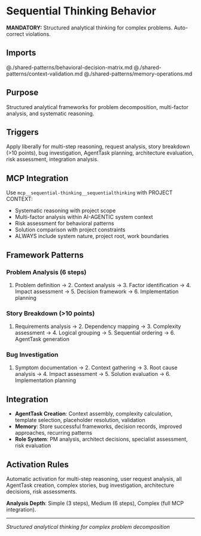 # Sequential Thinking Behavior

**MANDATORY:** Structured analytical thinking for complex problems. Auto-correct violations.

## Imports
@./shared-patterns/behavioral-decision-matrix.md
@./shared-patterns/context-validation.md
@./shared-patterns/memory-operations.md

## Purpose
Structured analytical frameworks for problem decomposition, multi-factor analysis, and systematic reasoning.

## Triggers
Apply liberally for multi-step reasoning, request analysis, story breakdown (>10 points), bug investigation, AgentTask planning, architecture evaluation, risk assessment, integration analysis.

## MCP Integration
Use `mcp__sequential-thinking__sequentialthinking` with PROJECT CONTEXT:
- Systematic reasoning with project scope
- Multi-factor analysis within AI-AGENTIC system context
- Risk assessment for behavioral patterns
- Solution comparison with project constraints
- ALWAYS include system nature, project root, work boundaries

## Framework Patterns

### Problem Analysis (6 steps)
1. Problem definition → 2. Context analysis → 3. Factor identification → 4. Impact assessment → 5. Decision framework → 6. Implementation planning

### Story Breakdown (>10 points)
1. Requirements analysis → 2. Dependency mapping → 3. Complexity assessment → 4. Logical grouping → 5. Sequential ordering → 6. AgentTask generation

### Bug Investigation
1. Symptom documentation → 2. Context gathering → 3. Root cause analysis → 4. Impact assessment → 5. Solution evaluation → 6. Implementation planning

## Integration
- **AgentTask Creation**: Context assembly, complexity calculation, template selection, placeholder resolution, validation
- **Memory**: Store successful frameworks, decision records, improved approaches, recurring patterns
- **Role System**: PM analysis, architect decisions, specialist assessment, risk evaluation

## Activation Rules
Automatic activation for multi-step reasoning, user request analysis, all AgentTask creation, complex stories, bug investigation, architecture decisions, risk assessments.

**Analysis Depth**: Simple (3 steps), Medium (6 steps), Complex (full MCP integration).

---
*Structured analytical thinking for complex problem decomposition*